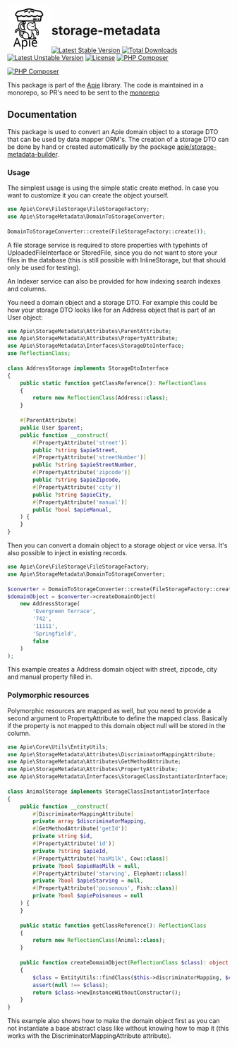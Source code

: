 <img src="https://raw.githubusercontent.com/apie-lib/apie-lib-monorepo/main/docs/apie-logo.svg" width="100px" align="left" />
<h1>storage-metadata</h1>






 [![Latest Stable Version](https://poser.pugx.org/apie/storage-metadata/v)](https://packagist.org/packages/apie/storage-metadata) [![Total Downloads](https://poser.pugx.org/apie/storage-metadata/downloads)](https://packagist.org/packages/apie/storage-metadata) [![Latest Unstable Version](https://poser.pugx.org/apie/storage-metadata/v/unstable)](https://packagist.org/packages/apie/storage-metadata) [![License](https://poser.pugx.org/apie/storage-metadata/license)](https://packagist.org/packages/apie/storage-metadata) [![PHP Composer](https://apie-lib.github.io/projectCoverage/coverage-storage-metadata.svg)](https://apie-lib.github.io/projectCoverage/storage-metadata/index.html)  

[![PHP Composer](https://github.com/apie-lib/storage-metadata/actions/workflows/php.yml/badge.svg?event=push)](https://github.com/apie-lib/storage-metadata/actions/workflows/php.yml)

This package is part of the [Apie](https://github.com/apie-lib) library.
The code is maintained in a monorepo, so PR's need to be sent to the [monorepo](https://github.com/apie-lib/apie-lib-monorepo/pulls)

## Documentation
This package is used to convert an Apie domain object to a storage DTO that can be used by data mapper ORM's. The creation of a storage DTO can be done by hand or created automatically by the package [apie/storage-metadata-builder](https://packagist.org/packages/apie/storage-metadata-builder).

### Usage
The simplest usage is using the simple static create method. In case you want to customize it you can create the object yourself.

```php
use Apie\Core\FileStorage\FileStorageFactory;
use Apie\StorageMetadata\DomainToStorageConverter;

DomainToStorageConverter::create(FileStorageFactory::create());
```
A file storage service is required to store properties with typehints of UploadedFileInterface or StoredFile, since you do not want to store your files in the database (this is still possible with InlineStorage, but that should only be used for testing).

An Indexer service can also be provided for how indexing search indexes and columns.

You need a domain object and a storage DTO. For example this could be how your storage DTO looks like for an Address object that is part of an User object:

```php
use Apie\StorageMetadata\Attributes\ParentAttribute;
use Apie\StorageMetadata\Attributes\PropertyAttribute;
use Apie\StorageMetadata\Interfaces\StorageDtoInterface;
use ReflectionClass;

class AddressStorage implements StorageDtoInterface
{
    public static function getClassReference(): ReflectionClass
    {
        return new ReflectionClass(Address::class);
    }

    #[ParentAttribute]
    public User $parent;
    public function __construct(
        #[PropertyAttribute('street')]
        public ?string $apieStreet,
        #[PropertyAttribute('streetNumber')]
        public ?string $apieStreetNumber,
        #[PropertyAttribute('zipcode')]
        public ?string $apieZipcode,
        #[PropertyAttribute('city')]
        public ?string $apieCity,
        #[PropertyAttribute('manual')]
        public ?bool $apieManual,
    ) {
    }
}
```

Then you can convert a domain object to a storage object or vice versa. It's also possible to inject in existing records.

```php
use Apie\Core\FileStorage\FileStorageFactory;
use Apie\StorageMetadata\DomainToStorageConverter;

$converter = DomainToStorageConverter::create(FileStorageFactory::create());
$domainObject = $converter->createDomainObject(
    new AddressStorage(
        'Evergreen Terrace',
        '742',
        '11111',
        'Springfield',
        false
    )
);
```
This example creates a Address domain object with street, zipcode, city and manual property filled in.
### Polymorphic resources
Polymorphic resources are mapped as well, but you need to provide a second argument to PropertyAttribute  to define the mapped class. Basically if the property is not mapped to this domain object null will be stored in the column.

```php
use Apie\Core\Utils\EntityUtils;
use Apie\StorageMetadata\Attributes\DiscriminatorMappingAttribute;
use Apie\StorageMetadata\Attributes\GetMethodAttribute;
use Apie\StorageMetadata\Attributes\PropertyAttribute;
use Apie\StorageMetadata\Interfaces\StorageClassInstantiatorInterface;

class AnimalStorage implements StorageClassInstantiatorInterface
{
    public function __construct(
        #[DiscriminatorMappingAttribute]
        private array $discriminatorMapping,
        #[GetMethodAttribute('getId')]
        private string $id,
        #[PropertyAttribute('id')]
        private ?string $apieId,
        #[PropertyAttribute('hasMilk', Cow::class)]
        private ?bool $apieHasMilk = null,
        #[PropertyAttribute('starving', Elephant::class)]
        private ?bool $apieStarving = null,
        #[PropertyAttribute('poisonous', Fish::class)]
        private ?bool $apiePoisonous = null
    ) {
    }

    public static function getClassReference(): ReflectionClass
    {
        return new ReflectionClass(Animal::class);
    }

    public function createDomainObject(ReflectionClass $class): object
    {
        $class = EntityUtils::findClass($this->discriminatorMapping, $class);
        assert(null !== $class);
        return $class->newInstanceWithoutConstructor();
    }
}
```
This example also shows how to make the domain object first as you can not instantiate a base abstract class like without knowing how to map it (this works with the DiscriminatorMappingAttribute attribute).
